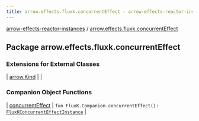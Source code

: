 ```yaml
---
title: arrow.effects.fluxk.concurrentEffect - arrow-effects-reactor-instances
---
```


[arrow-effects-reactor-instances](../index.html) / [arrow.effects.fluxk.concurrentEffect](./index.html)

## Package arrow.effects.fluxk.concurrentEffect

### Extensions for External Classes

| [arrow.Kind](arrow.-kind/index.html) |  |

### Companion Object Functions

| [concurrentEffect](concurrent-effect.html) | `fun FluxK.Companion.concurrentEffect(): `[`FluxKConcurrentEffectInstance`](../arrow.effects/-flux-k-concurrent-effect-instance/index.html) |

